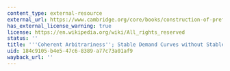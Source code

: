```yaml
---
content_type: external-resource
external_url: https://www.cambridge.org/core/books/construction-of-preference/coherent-arbitrariness-stable-demand-curves-without-stable-preferences/430317C196AC3D1B4AFDD373FD3E5D90
has_external_license_warning: true
license: https://en.wikipedia.org/wiki/All_rights_reserved
status: ''
title: '''Coherent Arbitrariness''; Stable Demand Curves without Stable Preferences'
uid: 184c9105-b4e5-47c6-8389-a77c73a01af9
wayback_url: ''
---
```

